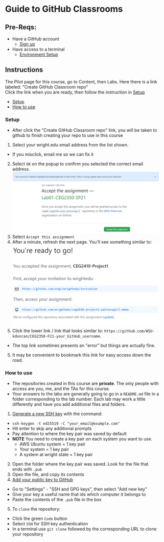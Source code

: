 # Guide to GitHub Classrooms

## Pre-Reqs:

- Have a GitHub account
  - [Sign up](https://github.com/signup?ref_cta=Sign+up&ref_loc=header+logged+out&ref_page=%2F&source=header-home)
- Have access to a terminal
  - [Environment Setup](EnvironmentSetup.md)

## Instructions

The Pilot page for this course, go to Content, then Labs.  Here there is a link labeled: "Create GitHub Classroom repo"  
Click the link when you are ready, then follow the instruction in [Setup](#Setup)

- [Setup](#Setup)
- [How to use](#How-to-use)

### Setup

- After click the "Create GitHub Classroom repo" link, you will be taken to github to finish creating your repo to use in this course
1. Select your wright.edu email address from the list shown.
  - If you misclick, email me so we can fix it
2. Select `OK` on the popup to confirm you selected the correct email address.
  ![Accept Assignment](Images/github-classrooms-acceptassignment.png)
3. Select `Accept this assignment`
4. After a minute, refresh the next page. You'll see something similar to:
  ![You're ready to go!](Images/github-classrooms-success.png)
4. Click the lower link / link that looks similar to: `https://github.com/WSU-kduncan/CEG2350-F21-your_GitHub_username`. 
  - The top link sometimes presents an "error" but things are actually fine.
5. It may be convenient to bookmark this link for easy access down the road.

### How to use

- The repositories created in this course are **private**. The only people with access are you, me, and the TAs for this course.
- Your answers to the labs are generally going to go in a `README.md` file in a folder corresponding to the lab number. Each lab may work a little differently and have you add additional files and folders.
1. [Generate a new SSH key](https://docs.github.com/en/github/authenticating-to-github/connecting-to-github-with-ssh/generating-a-new-ssh-key-and-adding-it-to-the-ssh-agent) with the command:
  - `ssh-keygen -t ed25519 -C "your_email@example.com"`
  - Hit enter to skip any additional prompts
  - Pay attention to where the key pair was saved by default
  - **NOTE** You need to create a key pair on each system you want to use.
    - AWS Ubuntu system = 1 key pair
    - Your system = 1 key pair
    - A system at wright state = 1 key pair
2. Open the folder where the key pair was saved.  Look for the file that ends with `.pub`
3. Open the file, and copy its contents
4. [Add your public key to GitHub](https://docs.github.com/en/github/authenticating-to-github/connecting-to-github-with-ssh/adding-a-new-ssh-key-to-your-github-account)
  - Go to "Settings" - "SSH and GPG keys", then select "Add new key"
  - Give your key a useful name that ids which computer it belongs to
  - Paste the contents of the `.pub` file in the box
5. To `clone` the repository:
  - Click the green `Code` button
  - Select `SSH` for SSH key authentication
  - In a terminal use `git clone` followed by the corresponding URL to clone your repository
